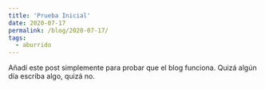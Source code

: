 ```yaml
---
title: 'Prueba Inicial'
date: 2020-07-17
permalink: /blog/2020-07-17/
tags:
  - aburrido
---
```


Añadí este post simplemente para probar que el blog funciona. Quizá algún día escriba algo, quizá no.